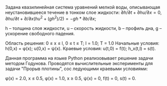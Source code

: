 Задана квазилинейная система уравнений мелкой воды, описывающая неустановившееся течение в тонком слое жидкости:
$∂h/∂t + ∂hu/∂x = 0, ∂hu/∂t + ∂/∂x(hu^2+(gh^2)/2) = -gh*∂b/∂x;$

h – толщина слоя жидкости,
u – скорость жидкости,
b – профиль дна,
g – ускорение свободного падения.

Область решения: 0 ≤ x ≤ l, 0 ≤ t ≤ T; l = 1.0; T = 1.0
Начальные условия: h(0,x) = φ(x); u(0,x) = ψ(x).
Краевые условия: u(t,0) = f(t); h_x(t,l) = s(t).

Данная программа на языке Python реализовывает решение задачи методом Годунова.
Проводятся вычислительные эксперименты для задачи "Прорыв плотины", сос ледующими краевыми условиями:

φ(x) = 2.0, x ≤ 0.5,
φ(x) = 1.0, x ≥ 0.5, 
ψ(x) = 0,
f(t) = 0,
s(t) = 0.

